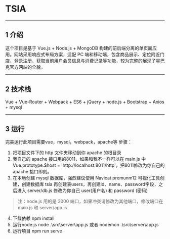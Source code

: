 ﻿# TSIA
-------------
## 1 介绍
这个项目是基于 Vue.js + Node.js + MongoDB 构建的前后端分离的单页面应用。网站采用响应式布局方案，适配 PC 端和移动端，包含商品展示、定位附近门店、登录注册、获取当前用户会员信息与消费记录等功能，较为完整的展现了星巴克官方网站的全貌。

-------------

## 2 技术栈

Vue + Vue-Router + Webpack + ES6 + jQuery + node.js + Bootstrap + Axios + mysql

-------------
## 3 运行
完美运行此项目需要vue，mysql，webpack，apache等
步骤：

1. 把项目文件下的 http 文件夹移动到你 apache 的根目录
2. 我自己的 apache 接口用的8011，如果和我不一样可以在 main.js 中Vue.prototype.$host = 'http://localhost:8011/http'，把8011修改为你自己的 apache 接口即刻。
3. 在本地创建 mysql 数据库，强烈建议使用 Navicat premunm12 可视化工具创建，创建数据库 tsia 再创建表users，再创建id、name、password字段，之后进入 server/db.js 修改为你自己 user(用户名) 和 password (密码)
>注：node.js 用的是 3000 端口，如果冲突请修改为其他端口，修改端口在 main.js 和 server/app.js
4. 下载依赖 npm install
5. 运行node.js node .\src\server\app.js 或者 nodemon .\src\server\app.js
5. 运行项目 npm run serve
